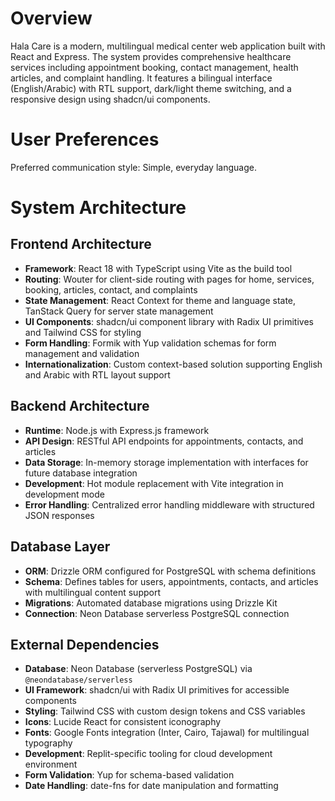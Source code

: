 # Overview

Hala Care is a modern, multilingual medical center web application built with React and Express. The system provides comprehensive healthcare services including appointment booking, contact management, health articles, and complaint handling. It features a bilingual interface (English/Arabic) with RTL support, dark/light theme switching, and a responsive design using shadcn/ui components.

# User Preferences

Preferred communication style: Simple, everyday language.

# System Architecture

## Frontend Architecture
- **Framework**: React 18 with TypeScript using Vite as the build tool
- **Routing**: Wouter for client-side routing with pages for home, services, booking, articles, contact, and complaints
- **State Management**: React Context for theme and language state, TanStack Query for server state management
- **UI Components**: shadcn/ui component library with Radix UI primitives and Tailwind CSS for styling
- **Form Handling**: Formik with Yup validation schemas for form management and validation
- **Internationalization**: Custom context-based solution supporting English and Arabic with RTL layout support

## Backend Architecture
- **Runtime**: Node.js with Express.js framework
- **API Design**: RESTful API endpoints for appointments, contacts, and articles
- **Data Storage**: In-memory storage implementation with interfaces for future database integration
- **Development**: Hot module replacement with Vite integration in development mode
- **Error Handling**: Centralized error handling middleware with structured JSON responses

## Database Layer
- **ORM**: Drizzle ORM configured for PostgreSQL with schema definitions
- **Schema**: Defines tables for users, appointments, contacts, and articles with multilingual content support
- **Migrations**: Automated database migrations using Drizzle Kit
- **Connection**: Neon Database serverless PostgreSQL connection

## External Dependencies

- **Database**: Neon Database (serverless PostgreSQL) via `@neondatabase/serverless`
- **UI Framework**: shadcn/ui with Radix UI primitives for accessible components
- **Styling**: Tailwind CSS with custom design tokens and CSS variables
- **Icons**: Lucide React for consistent iconography
- **Fonts**: Google Fonts integration (Inter, Cairo, Tajawal) for multilingual typography
- **Development**: Replit-specific tooling for cloud development environment
- **Form Validation**: Yup for schema-based validation
- **Date Handling**: date-fns for date manipulation and formatting
